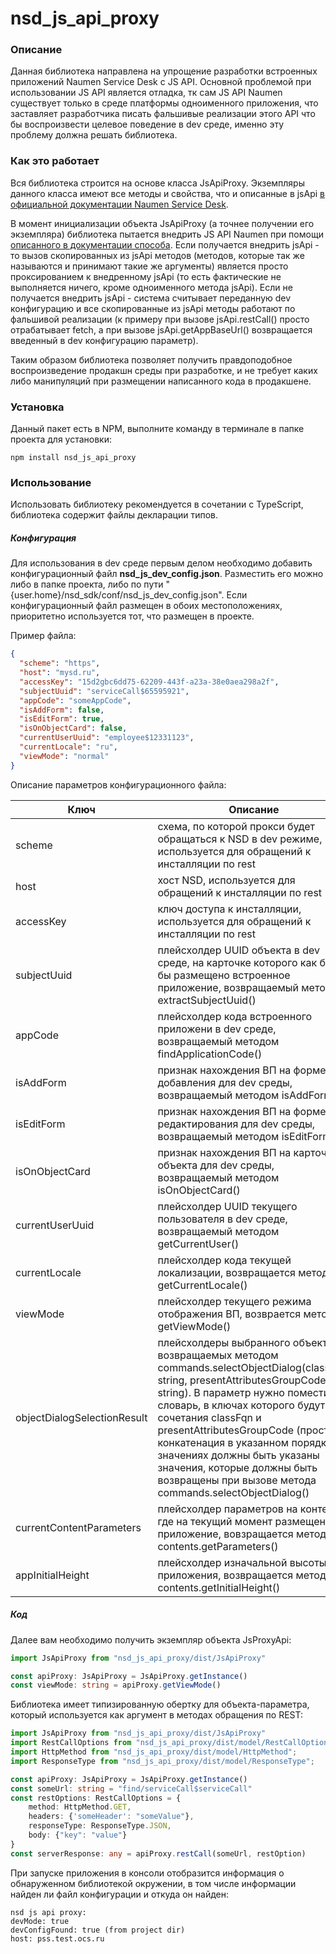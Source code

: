 # nsd_js_api_proxy

### Описание

Данная библиотека направлена на упрощение разработки встроенных приложений Naumen Service Desk с JS API.
Основной проблемой при использовании JS API является отладка, тк сам JS API Naumen существует только в среде платформы
одноименного приложения, что заставляет разработчика писать фальшивые реализации этого API что бы воспроизвести целевое
поведение в dev среде, именно эту проблему должна решать библиотека.

### Как это работает

Вся библиотека строится на основе класса JsApiProxy. Экземпляры данного класса имеют все методы и свойства, что и
описанные в
jsApi [в официальной документации Naumen Service Desk](https://www.naumen.ru/docs/sd/4.16/Content/applications/JSAPI_metods.htm).

В момент инициализации объекта JsApiProxy (а точнее получении его экземпляра) библиотека пытается внедрить JS API Naumen
при помощи [описанного в документации способа](https://www.naumen.ru/docs/sd/4.16/Content/applications/JSAPI.htm).
Если получается внедрить jsApi - то вызов скопированных из jsApi методов (методов, которые так же называются и принимают
такие же аргументы) является просто проксированием к внедренному jsApi (то есть фактические не выполняется ничего, кроме
одноименного метода jsApi).
Если не получается внедрить jsApi - система считывает переданную dev конфигурацию и все скопированные из jsApi методы
работают по фальшивой реализации (к примеру при вызове jsApi.restCall() просто отрабатывает fetch, а при вызове
jsApi.getAppBaseUrl() возвращается введенный в dev конфигурацию параметр).

Таким образом библиотека позволяет получить правдоподобное воспроизведение продакшн среды при разработке, и не требует
каких либо манипуляций при размещении написанного кода в продакшене.

### Установка

Данный пакет есть в NPM, выполните команду в терминале в папке проекта для установки:

~~~shell
npm install nsd_js_api_proxy
~~~

### Использование

Использовать библиотеку рекомендуется в сочетании с TypeScript, библиотека содержит файлы декларации типов.

##### Конфигурация

Для использования в dev среде первым делом необходимо добавить конфигурационный файл **nsd_js_dev_config.json**.
Разместить его можно либо в папке проекта, либо по пути "{user.home}/nsd_sdk/conf/nsd_js_dev_config.json".
Если конфигурационный файл размещен в обоих местоположениях, приоритетно используется тот, что размещен в проекте.

Пример файла:

```json
{
  "scheme": "https",
  "host": "mysd.ru",
  "accessKey": "15d2gbc6dd75-62209-443f-a23a-38e0aea298a2f",
  "subjectUuid": "serviceCall$65595921",
  "appCode": "someAppCode",
  "isAddForm": false,
  "isEditForm": true,
  "isOnObjectCard": false,
  "currentUserUuid": "employee$12331123",
  "currentLocale": "ru",
  "viewMode": "normal"
}
```

Описание параметров конфигурационного файла:

| Ключ                        | Описание                                                                                                                                                                                                                                                                                                                                                                                                                 | Типы                   | Обязательно |
|-----------------------------|--------------------------------------------------------------------------------------------------------------------------------------------------------------------------------------------------------------------------------------------------------------------------------------------------------------------------------------------------------------------------------------------------------------------------|------------------------|-------------|
| scheme                      | схема, по которой прокси будет обращаться к NSD в dev режиме, используется для обращений к инсталляции по rest                                                                                                                                                                                                                                                                                                           | string                 | Да          |
| host                        | хост NSD, используется для обращений к инсталляции по rest                                                                                                                                                                                                                                                                                                                                                               | string                 | Да          |
| accessKey                   | ключ доступа к инсталляции, используется для обращений к инсталляции по rest                                                                                                                                                                                                                                                                                                                                             | string                 | Да          |
| subjectUuid                 | плейсхолдер UUID объекта в dev среде, на карточке которого как будто бы размещено встроенное приложение, возвращаемый методом extractSubjectUuid()                                                                                                                                                                                                                                                                       | string \| null         | Нет         |
| appCode                     | плейсхолдер кода встроенного приложени в dev среде, возвращаемый методом findApplicationCode()                                                                                                                                                                                                                                                                                                                           | string \| null         | Нет         |
| isAddForm                   | признак нахождения ВП на форме добавления для dev среды, возвращаемый методом isAddForm()                                                                                                                                                                                                                                                                                                                                | boolean                | Нет         |
| isEditForm                  | признак нахождения ВП на форме редактирования для dev среды, возвращаемый методом isEditForm()                                                                                                                                                                                                                                                                                                                           | boolean                | Нет         |
| isOnObjectCard              | признак нахождения ВП на карточке объекта для dev среды, возвращаемый методом isOnObjectCard()                                                                                                                                                                                                                                                                                                                           | boolean                | Нет         |
| currentUserUuid             | плейсхолдер UUID текущего пользователя в dev среде, возвращаемый методом getCurrentUser()                                                                                                                                                                                                                                                                                                                                | string \| null         | Нет         |
| currentLocale               | плейсхолдер кода текущей локализации, возвращается методом getCurrentLocale()                                                                                                                                                                                                                                                                                                                                            | string                 | Нет         |
| viewMode                    | плейсхолдер текущего режима отображения ВП, возврается методом getViewMode()                                                                                                                                                                                                                                                                                                                                             | string                 | Нет         |
| objectDialogSelectionResult | плейсхолдеры выбранного объекта, возвращаемых методом commands.selectObjectDialog(classFqn: string, presentAttributesGroupCode: string). В параметр нужно поместить словарь, в ключах которого будут сочетания classFqn и presentAttributesGroupCode (просто конкатенация в указанном порядке), в значениях должны быть указаны значения, которые должны быть возвращены при вызове метода commands.selectObjectDialog() | Record<string, string> | Нет         |
| currentContentParameters    | плейсхолдер параметров на контенте, где на текущий момент размещено приложение, вовзращается методом contents.getParameters()                                                                                                                                                                                                                                                                                            | Record<string, string> | Нет         |
| appInitialHeight            | плейсхолдер изначальной высоты приложения, возвращается методом  contents.getInitialHeight()                                                                                                                                                                                                                                                                                                                             | number                 | Нет         |

##### Код

Далее вам необходимо получить экземпляр объекта JsProxyApi:

```ts
import JsApiProxy from "nsd_js_api_proxy/dist/JsApiProxy"

const apiProxy: JsApiProxy = JsApiProxy.getInstance()
const viewMode: string = apiProxy.getViewMode()
```

Библиотека имеет типизированную обертку для объекта-параметра, который используется как аргумент в методах обращения по
REST:

```ts
import JsApiProxy from "nsd_js_api_proxy/dist/JsApiProxy"
import RestCallOptions from "nsd_js_api_proxy/dist/model/RestCallOptions";
import HttpMethod from "nsd_js_api_proxy/dist/model/HttpMethod";
import ResponseType from "nsd_js_api_proxy/dist/model/ResponseType";

const apiProxy: JsApiProxy = JsApiProxy.getInstance()
const someUrl: string = "find/serviceCall$serviceCall"
const restOptions: RestCallOptions = {
    method: HttpMethod.GET,
    headers: {'someHeader': "someValue"},
    responseType: ResponseType.JSON,
    body: {"key": "value"}
}
const serverResponse: any = apiProxy.restCall(someUrl, restOption)
```

При запуске приложения в консоли отобразится информация о обнаруженном библиотекой окружении, в том числе информации
найден ли файл конфигурации и откуда он найден:

~~~
nsd js api proxy: 
devMode: true
devConfigFound: true (from project dir)
host: pss.test.ocs.ru
~~~



